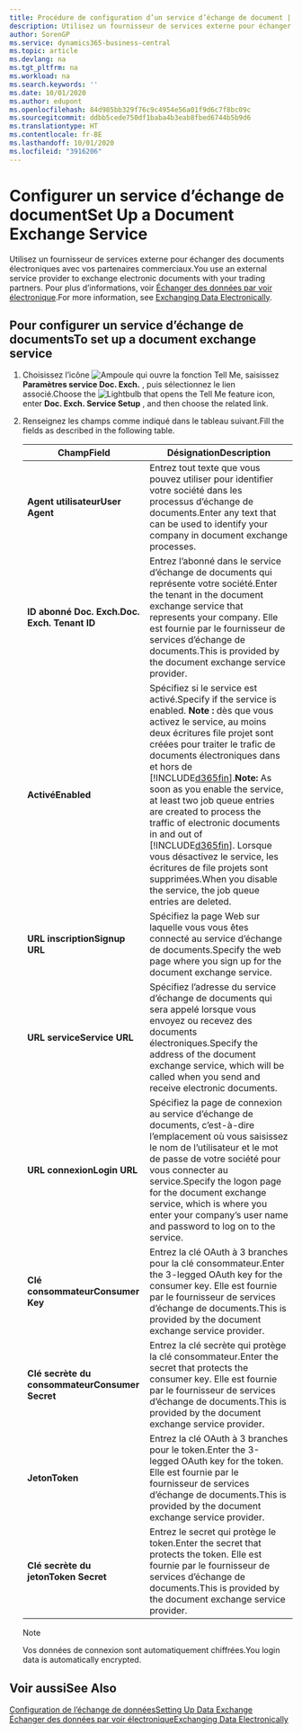 ```yaml
---
title: Procédure de configuration d’un service d’échange de document | Microsoft Docs
description: Utilisez un fournisseur de services externe pour échanger des documents électroniques avec vos partenaires commerciaux.
author: SorenGP
ms.service: dynamics365-business-central
ms.topic: article
ms.devlang: na
ms.tgt_pltfrm: na
ms.workload: na
ms.search.keywords: ''
ms.date: 10/01/2020
ms.author: edupont
ms.openlocfilehash: 84d985bb329f76c9c4954e56a01f9d6c7f8bc09c
ms.sourcegitcommit: ddbb5cede750df1baba4b3eab8fbed6744b5b9d6
ms.translationtype: HT
ms.contentlocale: fr-BE
ms.lasthandoff: 10/01/2020
ms.locfileid: "3916206"
---
```

# <a name="set-up-a-document-exchange-service"></a><span data-ttu-id="0d70b-103">Configurer un service d’échange de document</span><span class="sxs-lookup"><span data-stu-id="0d70b-103">Set Up a Document Exchange Service</span></span>
<span data-ttu-id="0d70b-104">Utilisez un fournisseur de services externe pour échanger des documents électroniques avec vos partenaires commerciaux.</span><span class="sxs-lookup"><span data-stu-id="0d70b-104">You use an external service provider to exchange electronic documents with your trading partners.</span></span> <span data-ttu-id="0d70b-105">Pour plus d’informations, voir [Échanger des données par voir électronique](across-data-exchange.md).</span><span class="sxs-lookup"><span data-stu-id="0d70b-105">For more information, see [Exchanging Data Electronically](across-data-exchange.md).</span></span>  

## <a name="to-set-up-a-document-exchange-service"></a><span data-ttu-id="0d70b-106">Pour configurer un service d’échange de documents</span><span class="sxs-lookup"><span data-stu-id="0d70b-106">To set up a document exchange service</span></span>  
1. <span data-ttu-id="0d70b-107">Choisissez l’icône ![Ampoule qui ouvre la fonction Tell Me](media/ui-search/search_small.png "Dites-moi ce que vous voulez faire"), saisissez **Paramètres service Doc. Exch.** , puis sélectionnez le lien associé.</span><span class="sxs-lookup"><span data-stu-id="0d70b-107">Choose the ![Lightbulb that opens the Tell Me feature](media/ui-search/search_small.png "Tell me what you want to do") icon, enter **Doc. Exch. Service Setup** , and then choose the related link.</span></span>  
2. <span data-ttu-id="0d70b-108">Renseignez les champs comme indiqué dans le tableau suivant.</span><span class="sxs-lookup"><span data-stu-id="0d70b-108">Fill the fields as described in the following table.</span></span>  

    |<span data-ttu-id="0d70b-109">Champ</span><span class="sxs-lookup"><span data-stu-id="0d70b-109">Field</span></span>|<span data-ttu-id="0d70b-110">Désignation</span><span class="sxs-lookup"><span data-stu-id="0d70b-110">Description</span></span>|  
    |---------------------------------|---------------------------------------|  
    |<span data-ttu-id="0d70b-111">**Agent utilisateur**</span><span class="sxs-lookup"><span data-stu-id="0d70b-111">**User Agent**</span></span>|<span data-ttu-id="0d70b-112">Entrez tout texte que vous pouvez utiliser pour identifier votre société dans les processus d’échange de documents.</span><span class="sxs-lookup"><span data-stu-id="0d70b-112">Enter any text that can be used to identify your company in document exchange processes.</span></span>|  
    |<span data-ttu-id="0d70b-113">**ID abonné Doc. Exch.**</span><span class="sxs-lookup"><span data-stu-id="0d70b-113">**Doc. Exch. Tenant ID**</span></span>|<span data-ttu-id="0d70b-114">Entrez l’abonné dans le service d’échange de documents qui représente votre société.</span><span class="sxs-lookup"><span data-stu-id="0d70b-114">Enter the tenant in the document exchange service that represents your company.</span></span> <span data-ttu-id="0d70b-115">Elle est fournie par le fournisseur de services d’échange de documents.</span><span class="sxs-lookup"><span data-stu-id="0d70b-115">This is provided by the document exchange service provider.</span></span>|  
    |<span data-ttu-id="0d70b-116">**Activé**</span><span class="sxs-lookup"><span data-stu-id="0d70b-116">**Enabled**</span></span>|<span data-ttu-id="0d70b-117">Spécifiez si le service est activé.</span><span class="sxs-lookup"><span data-stu-id="0d70b-117">Specify if the service is enabled.</span></span> <span data-ttu-id="0d70b-118">**Note :** dès que vous activez le service, au moins deux écritures file projet sont créées pour traiter le trafic de documents électroniques dans et hors de [!INCLUDE[d365fin](includes/d365fin_md.md)].</span><span class="sxs-lookup"><span data-stu-id="0d70b-118">**Note:**  As soon as you enable the service, at least two job queue entries are created to process the traffic of electronic documents in and out of [!INCLUDE[d365fin](includes/d365fin_md.md)].</span></span> <span data-ttu-id="0d70b-119">Lorsque vous désactivez le service, les écritures de file projets sont supprimées.</span><span class="sxs-lookup"><span data-stu-id="0d70b-119">When you disable the service, the job queue entries are deleted.</span></span>|  
    |<span data-ttu-id="0d70b-120">**URL inscription**</span><span class="sxs-lookup"><span data-stu-id="0d70b-120">**Signup URL**</span></span>|<span data-ttu-id="0d70b-121">Spécifiez la page Web sur laquelle vous vous êtes connecté au service d’échange de documents.</span><span class="sxs-lookup"><span data-stu-id="0d70b-121">Specify the web page where you sign up for the document exchange service.</span></span>|  
    |<span data-ttu-id="0d70b-122">**URL service**</span><span class="sxs-lookup"><span data-stu-id="0d70b-122">**Service URL**</span></span>|<span data-ttu-id="0d70b-123">Spécifiez l’adresse du service d’échange de documents qui sera appelé lorsque vous envoyez ou recevez des documents électroniques.</span><span class="sxs-lookup"><span data-stu-id="0d70b-123">Specify the address of the document exchange service, which will be called when you send and receive electronic documents.</span></span>|  
    |<span data-ttu-id="0d70b-124">**URL connexion**</span><span class="sxs-lookup"><span data-stu-id="0d70b-124">**Login URL**</span></span>|<span data-ttu-id="0d70b-125">Spécifiez la page de connexion au service d’échange de documents, c’est-à-dire l’emplacement où vous saisissez le nom de l’utilisateur et le mot de passe de votre société pour vous connecter au service.</span><span class="sxs-lookup"><span data-stu-id="0d70b-125">Specify the logon page for the document exchange service, which is where you enter your company’s user name and password to log on to the service.</span></span>|  
    |<span data-ttu-id="0d70b-126">**Clé consommateur**</span><span class="sxs-lookup"><span data-stu-id="0d70b-126">**Consumer Key**</span></span>|<span data-ttu-id="0d70b-127">Entrez la clé OAuth à 3 branches pour la clé consommateur.</span><span class="sxs-lookup"><span data-stu-id="0d70b-127">Enter the 3-legged OAuth key for the consumer key.</span></span> <span data-ttu-id="0d70b-128">Elle est fournie par le fournisseur de services d’échange de documents.</span><span class="sxs-lookup"><span data-stu-id="0d70b-128">This is provided by the document exchange service provider.</span></span>|  
    |<span data-ttu-id="0d70b-129">**Clé secrète du consommateur**</span><span class="sxs-lookup"><span data-stu-id="0d70b-129">**Consumer Secret**</span></span>|<span data-ttu-id="0d70b-130">Entrez la clé secrète qui protège la clé consommateur.</span><span class="sxs-lookup"><span data-stu-id="0d70b-130">Enter the secret that protects the consumer key.</span></span> <span data-ttu-id="0d70b-131">Elle est fournie par le fournisseur de services d’échange de documents.</span><span class="sxs-lookup"><span data-stu-id="0d70b-131">This is provided by the document exchange service provider.</span></span>|  
    |<span data-ttu-id="0d70b-132">**Jeton**</span><span class="sxs-lookup"><span data-stu-id="0d70b-132">**Token**</span></span>|<span data-ttu-id="0d70b-133">Entrez la clé OAuth à 3 branches pour le token.</span><span class="sxs-lookup"><span data-stu-id="0d70b-133">Enter the 3-legged OAuth key for the token.</span></span> <span data-ttu-id="0d70b-134">Elle est fournie par le fournisseur de services d’échange de documents.</span><span class="sxs-lookup"><span data-stu-id="0d70b-134">This is provided by the document exchange service provider.</span></span>|  
    |<span data-ttu-id="0d70b-135">**Clé secrète du jeton**</span><span class="sxs-lookup"><span data-stu-id="0d70b-135">**Token Secret**</span></span>|<span data-ttu-id="0d70b-136">Entrez le secret qui protège le token.</span><span class="sxs-lookup"><span data-stu-id="0d70b-136">Enter the secret that protects the token.</span></span> <span data-ttu-id="0d70b-137">Elle est fournie par le fournisseur de services d’échange de documents.</span><span class="sxs-lookup"><span data-stu-id="0d70b-137">This is provided by the document exchange service provider.</span></span>|  

    > [!NOTE]  
    > <span data-ttu-id="0d70b-138">Vos données de connexion sont automatiquement chiffrées.</span><span class="sxs-lookup"><span data-stu-id="0d70b-138">You login data is automatically encrypted.</span></span>

## <a name="see-also"></a><span data-ttu-id="0d70b-139">Voir aussi</span><span class="sxs-lookup"><span data-stu-id="0d70b-139">See Also</span></span>  
[<span data-ttu-id="0d70b-140">Configuration de l’échange de données</span><span class="sxs-lookup"><span data-stu-id="0d70b-140">Setting Up Data Exchange</span></span>](across-set-up-data-exchange.md)  
[<span data-ttu-id="0d70b-141">Échanger des données par voir électronique</span><span class="sxs-lookup"><span data-stu-id="0d70b-141">Exchanging Data Electronically</span></span>](across-data-exchange.md)

